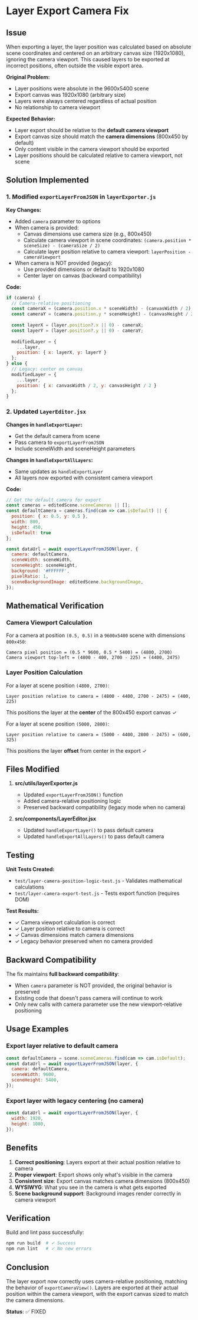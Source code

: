 # Layer Export Camera Fix

## Issue
When exporting a layer, the layer position was calculated based on absolute scene coordinates and centered on an arbitrary canvas size (1920x1080), ignoring the camera viewport. This caused layers to be exported at incorrect positions, often outside the visible export area.

**Original Problem:**
- Layer positions were absolute in the 9600x5400 scene
- Export canvas was 1920x1080 (arbitrary size)
- Layers were always centered regardless of actual position
- No relationship to camera viewport

**Expected Behavior:**
- Layer export should be relative to the **default camera viewport**
- Export canvas size should match the **camera dimensions** (800x450 by default)
- Only content visible in the camera viewport should be exported
- Layer positions should be calculated relative to camera viewport, not scene

## Solution Implemented

### 1. Modified `exportLayerFromJSON` in `layerExporter.js`

**Key Changes:**
- Added `camera` parameter to options
- When camera is provided:
  - Canvas dimensions use camera size (e.g., 800x450)
  - Calculate camera viewport in scene coordinates: `(camera.position * sceneSize) - (cameraSize / 2)`
  - Calculate layer position relative to camera viewport: `layerPosition - cameraViewport`
- When camera is NOT provided (legacy):
  - Use provided dimensions or default to 1920x1080
  - Center layer on canvas (backward compatibility)

**Code:**
```javascript
if (camera) {
  // Camera-relative positioning
  const cameraX = (camera.position.x * sceneWidth) - (canvasWidth / 2);
  const cameraY = (camera.position.y * sceneHeight) - (canvasHeight / 2);
  
  const layerX = (layer.position?.x || 0) - cameraX;
  const layerY = (layer.position?.y || 0) - cameraY;
  
  modifiedLayer = {
    ...layer,
    position: { x: layerX, y: layerY }
  };
} else {
  // Legacy: center on canvas
  modifiedLayer = {
    ...layer,
    position: { x: canvasWidth / 2, y: canvasHeight / 2 }
  };
}
```

### 2. Updated `LayerEditor.jsx`

**Changes in `handleExportLayer`:**
- Get the default camera from scene
- Pass camera to `exportLayerFromJSON`
- Include sceneWidth and sceneHeight parameters

**Changes in `handleExportAllLayers`:**
- Same updates as `handleExportLayer`
- All layers now exported with consistent camera viewport

**Code:**
```javascript
// Get the default camera for export
const cameras = editedScene.sceneCameras || [];
const defaultCamera = cameras.find(cam => cam.isDefault) || {
  position: { x: 0.5, y: 0.5 },
  width: 800,
  height: 450,
  isDefault: true
};

const dataUrl = await exportLayerFromJSON(layer, {
  camera: defaultCamera,
  sceneWidth: sceneWidth,
  sceneHeight: sceneHeight,
  background: '#FFFFFF',
  pixelRatio: 1,
  sceneBackgroundImage: editedScene.backgroundImage,
});
```

## Mathematical Verification

### Camera Viewport Calculation
For a camera at position `(0.5, 0.5)` in a `9600x5400` scene with dimensions `800x450`:

```
Camera pixel position = (0.5 * 9600, 0.5 * 5400) = (4800, 2700)
Camera viewport top-left = (4800 - 400, 2700 - 225) = (4400, 2475)
```

### Layer Position Calculation
For a layer at scene position `(4800, 2700)`:

```
Layer position relative to camera = (4800 - 4400, 2700 - 2475) = (400, 225)
```

This positions the layer at the **center** of the 800x450 export canvas ✓

For a layer at scene position `(5000, 2800)`:

```
Layer position relative to camera = (5000 - 4400, 2800 - 2475) = (600, 325)
```

This positions the layer **offset** from center in the export ✓

## Files Modified

1. **src/utils/layerExporter.js**
   - Updated `exportLayerFromJSON()` function
   - Added camera-relative positioning logic
   - Preserved backward compatibility (legacy mode when no camera)

2. **src/components/LayerEditor.jsx**
   - Updated `handleExportLayer()` to pass default camera
   - Updated `handleExportAllLayers()` to pass default camera

## Testing

**Unit Tests Created:**
- `test/layer-camera-position-logic-test.js` - Validates mathematical calculations
- `test/layer-camera-export-test.js` - Tests export function (requires DOM)

**Test Results:**
- ✓ Camera viewport calculation is correct
- ✓ Layer position relative to camera is correct
- ✓ Canvas dimensions match camera dimensions
- ✓ Legacy behavior preserved when no camera provided

## Backward Compatibility

The fix maintains **full backward compatibility**:
- When `camera` parameter is NOT provided, the original behavior is preserved
- Existing code that doesn't pass camera will continue to work
- Only new calls with camera parameter use the new viewport-relative positioning

## Usage Examples

### Export layer relative to default camera
```javascript
const defaultCamera = scene.sceneCameras.find(cam => cam.isDefault);
const dataUrl = await exportLayerFromJSON(layer, {
  camera: defaultCamera,
  sceneWidth: 9600,
  sceneHeight: 5400,
});
```

### Export layer with legacy centering (no camera)
```javascript
const dataUrl = await exportLayerFromJSON(layer, {
  width: 1920,
  height: 1080,
});
```

## Benefits

1. **Correct positioning**: Layers export at their actual position relative to camera
2. **Proper viewport**: Export shows only what's visible in the camera
3. **Consistent size**: Export canvas matches camera dimensions (800x450)
4. **WYSIWYG**: What you see in the camera is what gets exported
5. **Scene background support**: Background images render correctly in camera viewport

## Verification

Build and lint pass successfully:
```bash
npm run build  # ✓ Success
npm run lint   # ✓ No new errors
```

## Conclusion

The layer export now correctly uses camera-relative positioning, matching the behavior of `exportCameraView()`. Layers are exported at their actual position within the camera viewport, with the export canvas sized to match the camera dimensions.

**Status**: ✅ FIXED
